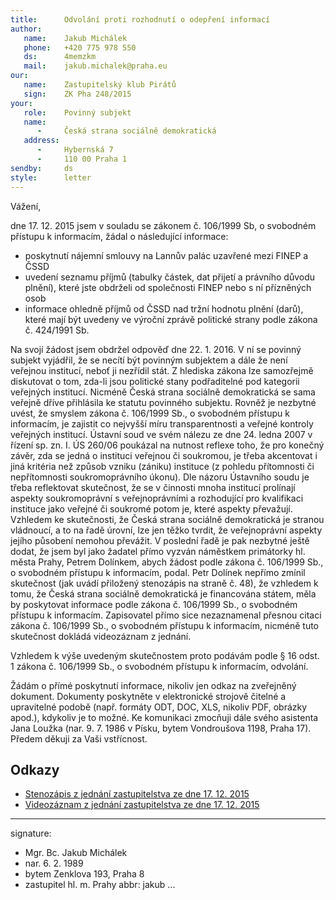 ```yaml
---
title:      Odvolání proti rozhodnutí o odepření informací
author:
   name:    Jakub Michálek
   phone:   +420 775 978 550
   ds:      4memzkm
   mail:    jakub.michalek@praha.eu
our:
   name:    Zastupitelský klub Pirátů
   sign:    ZK Pha 248/2015
your:
   role:    Povinný subjekt
   name:    
      -     Česká strana sociálně demokratická
   address:
      -     Hybernská 7
      -     110 00 Praha 1
sendby:     ds
style:      letter
---
```



Vážení,

dne 17. 12. 2015 jsem v souladu se zákonem č. 106/1999 Sb, o svobodném přístupu k informacím, žádal o následující informace:

* poskytnutí nájemní smlouvy na Lannův palác uzavřené mezi FINEP a ČSSD
* uvedení seznamu příjmů (tabulky částek, dat přijetí a právního důvodu plnění), které jste obdrželi od společnosti FINEP nebo s ní přízněných osob
* informace ohledně příjmů od ČSSD nad tržní hodnotu plnění (darů), které mají být uvedeny ve výroční zprávě politické strany podle zákona č. 424/1991 Sb.

Na svojí žádost jsem obdržel odpověď dne 22. 1. 2016. V ní se povinný subjekt vyjádřil, že se necítí být povinným subjektem a dále že není veřejnou institucí, neboť ji nezřídil stát. Z hlediska zákona lze samozřejmě diskutovat o tom, zda-li jsou politické stany podřaditelné pod kategorii veřejných institucí. Nicméně Česká strana sociálně demokratická se sama veřejně dříve přihlásila ke statutu povinného subjektu. Rovněž je nezbytné uvést, že smyslem zákona č. 106/1999 Sb., o svobodném přístupu k informacím, je zajistit co nejvyšší míru transparentnosti a veřejné kontroly veřejných institucí. Ústavní soud ve svém nálezu ze dne 24. ledna 2007 v řízení sp. zn. I. ÚS 260/06 poukázal na nutnost reflexe toho, že pro konečný závěr, zda se jedná o instituci veřejnou či soukromou, je třeba akcentovat i jiná kritéria než způsob vzniku (zániku) instituce (z pohledu přítomnosti či nepřítomnosti soukromoprávního úkonu). Dle názoru Ústavního soudu je třeba reflektovat skutečnost, že se v činnosti mnoha institucí prolínají aspekty soukromoprávní s veřejnoprávními a rozhodující pro kvalifikaci instituce jako veřejné či soukromé potom je, které aspekty převažují. Vzhledem ke skutečnosti, že Česká strana sociálně demokratická je stranou vládnoucí, a to na řadě úrovní, lze jen těžko tvrdit, že veřejnoprávní aspekty jejího působení nemohou převážit. V poslední řadě je pak nezbytné ještě dodat, že jsem byl jako žadatel přímo vyzván náměstkem primátorky hl. města Prahy, Petrem Dolínkem, abych žádost podle zákona č. 106/1999 Sb., o svobodném přístupu k informacím, podal. Petr Dolínek nepřímo zmínil skutečnost (jak uvádí přiložený stenozápis na straně č. 48), že vzhledem k tomu, že Česká strana sociálně demokratická je financována státem, měla by poskytovat informace podle zákona č. 106/1999 Sb., o svobodném přístupu k informacím. Zapisovatel přímo sice nezaznamenal přesnou citaci zákona č. 106/1999 Sb., o svobodném přístupu k informacím, nicméně tuto skutečnost dokládá videozáznam z jednání. 

Vzhledem k výše uvedeným skutečnostem proto podávám podle § 16 odst. 1 zákona č. 106/1999 Sb., o svobodném přístupu k informacím, odvolání.

Žádám o přímé poskytnutí informace, nikoliv jen odkaz na zveřejněný dokument. Dokumenty poskytněte v elektronické strojově čitelné a upravitelné podobě (např. formáty ODT, DOC, XLS, nikoliv PDF, obrázky apod.), kdykoliv je to možné. Ke komunikaci zmocňuji dále svého asistenta Jana Loužka (nar. 9. 7. 1986 v Písku, bytem Vondroušova 1198, Praha 17). Předem děkuji za Vaši vstřícnost. 

## Odkazy

* [Stenozápis z jednání zastupitelstva ze dne 17. 12. 2015](http://www.praha.eu/public/48/10/c/2118592_632027_zhmp151217.pdf)
* [Videozáznam z jednání zastupitelstva ze dne 17. 12. 2015](http://www.praha.eu/jnp/cz/o_meste/primator_a_volene_organy/zastupitelstvo/zaznamy_jednani/volebni_obdobi_2014_2018-x12_zasedani_zastupitelstva_hlavniho.html)

---
signature:
  - Mgr. Bc. Jakub Michálek
  - nar. 6. 2. 1989
  - bytem Zenklova 193, Praha 8
  - zastupitel hl. m. Prahy
abbr:       jakub
...
